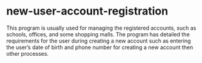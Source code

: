 # new-user-account-registration
This program is usually used for managing the registered accounts, such as schools, offices, and some shopping malls. The program has detailed the requirements for the user during creating a new account such as entering the user’s date of birth and phone number for creating a new account then other processes.
